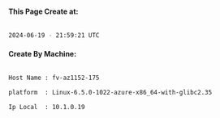
   
#### This Page Create at:

```bash

2024-06-19 - 21:59:21 UTC

```

#### Create By Machine:

```bash

Host Name : fv-az1152-175

platform  : Linux-6.5.0-1022-azure-x86_64-with-glibc2.35

Ip Local  : 10.1.0.19

```

